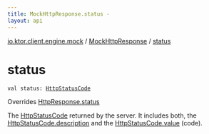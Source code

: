 ```yaml
---
title: MockHttpResponse.status - 
layout: api
---
```


<div class='api-docs-breadcrumbs'><a href="../index.html">io.ktor.client.engine.mock</a> / <a href="index.html">MockHttpResponse</a> / <a href="./status.html">status</a></div>

# status

<div class="signature"><code><span class="keyword">val </span><span class="identifier">status</span><span class="symbol">: </span><a href="../../io.ktor.http/-http-status-code/index.html"><span class="identifier">HttpStatusCode</span></a></code></div>

Overrides <a href="../../io.ktor.client.response/-http-response/status.html">HttpResponse.status</a>

The <a href="../../io.ktor.http/-http-status-code/index.html">HttpStatusCode</a> returned by the server. It includes both,
the <a href="../../io.ktor.http/-http-status-code/description.html">HttpStatusCode.description</a> and the <a href="../../io.ktor.http/-http-status-code/value.html">HttpStatusCode.value</a> (code).

